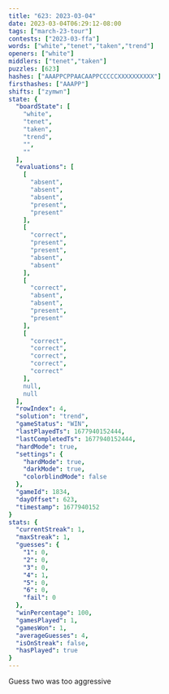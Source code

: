 ```yaml
---
title: "623: 2023-03-04"
date: 2023-03-04T06:29:12-08:00
tags: ["march-23-tour"]
contests: ["2023-03-ffa"]
words: ["white","tenet","taken","trend"]
openers: ["white"]
middlers: ["tenet","taken"]
puzzles: [623]
hashes: ["AAAPPCPPAACAAPPCCCCCXXXXXXXXXX"]
firsthashes: ["AAAPP"]
shifts: ["zymwn"]
state: {
  "boardState": [
    "white",
    "tenet",
    "taken",
    "trend",
    "",
    ""
  ],
  "evaluations": [
    [
      "absent",
      "absent",
      "absent",
      "present",
      "present"
    ],
    [
      "correct",
      "present",
      "present",
      "absent",
      "absent"
    ],
    [
      "correct",
      "absent",
      "absent",
      "present",
      "present"
    ],
    [
      "correct",
      "correct",
      "correct",
      "correct",
      "correct"
    ],
    null,
    null
  ],
  "rowIndex": 4,
  "solution": "trend",
  "gameStatus": "WIN",
  "lastPlayedTs": 1677940152444,
  "lastCompletedTs": 1677940152444,
  "hardMode": true,
  "settings": {
    "hardMode": true,
    "darkMode": true,
    "colorblindMode": false
  },
  "gameId": 1834,
  "dayOffset": 623,
  "timestamp": 1677940152
}
stats: {
  "currentStreak": 1,
  "maxStreak": 1,
  "guesses": {
    "1": 0,
    "2": 0,
    "3": 0,
    "4": 1,
    "5": 0,
    "6": 0,
    "fail": 0
  },
  "winPercentage": 100,
  "gamesPlayed": 1,
  "gamesWon": 1,
  "averageGuesses": 4,
  "isOnStreak": false,
  "hasPlayed": true
}
---
```

<!-- more -->
Guess two was too aggressive
